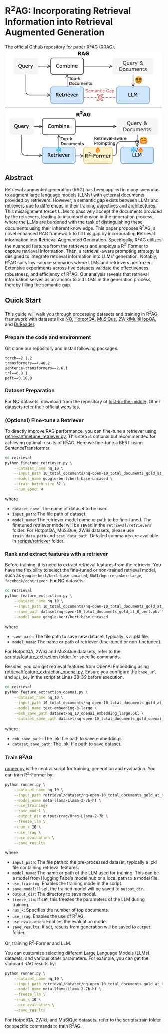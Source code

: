 # R$`^2`$AG: Incorporating Retrieval Information into Retrieval Augmented Generation
The official Github repository for paper [R$`^2`$AG]() (RRAG).
![intro](assets/intro.png)

## Abstract
Retrieval augmented generation (RAG) has been applied in many scenarios to augment large language models (LLMs) with external documents provided by retrievers. However, a semantic gap exists between LLMs and retrievers due to differences in their training objectives and architectures. This misalignment forces LLMs to passively accept the documents provided by the retrievers, leading to incomprehension in the generation process, where the LLMs are burdened with the task of distinguishing these documents using their inherent knowledge. This paper proposes R$`^2`$AG, a novel enhanced RAG framework to fill this gap by incorporating **R**etrieval information into **R**etrieval **A**ugmented **G**eneration. Specifically, R$`^2`$AG utilizes the nuanced features from the retrievers and employs a R$`^2`$-Former to capture retrieval information. Then, a retrieval-aware prompting strategy is designed to integrate retrieval information into LLMs' generation. Notably, R$`^2`$AG suits low-source scenarios where LLMs and retrievers are frozen. Extensive experiments across five datasets validate the effectiveness, robustness, and efficiency of R$`^2`$AG. Our analysis reveals that retrieval information serves as an anchor to aid LLMs in the generation process, thereby filling the semantic gap.

## Quick Start
This guide will walk you through processing datasets and training in R$`^2`$AG framework with datasets like [NQ](https://ai.google.com/research/NaturalQuestions/), [HotpotQA](https://hotpotqa.github.io), [MuSiQue](https://allenai.org/data/musique), [2WikiMultiHopQA](https://github.com/Alab-NII/2wikimultihop?tab=readme-ov-file), and [DuReader](https://huggingface.co/datasets/yanbingzheng/LongBench).

### Prepare the code and environment
Git clone our repository and install following packages.
```
torch==2.1.2
transformers==4.40.2
sentence-transformers==2.6.1
trl==0.8.1
peft==0.10.0
```

### Dataset Preparation
For NQ datasets, download from the repository of [lost-in-the-middle](https://github.com/nelson-liu/lost-in-the-middle/tree/main/qa_data). Other datasets refer their official websites.

### (Optional) Fine-tune a Retriever
To directly improve RAG performance, you can fine-tune a retriever using [retrieval/finetune_retriever.py](retrieval/finetune_retriever.py). This step is optional but recommended for achieving optimal results of R$`^2`$AG. Here we fine-tune a BERT using SentenceTransformer.
```bash
cd retrieval
python finetune_retriever.py \
    --dataset_name nq_10 \
    --input_path 10_total_documents/nq-open-10_total_documents_gold_at_0.jsonl.gz \
    --model_name google-bert/bert-base-uncased \
    --train_batch_size 32 \
    --num_epoch 4
```
where
- `dataset_name`: The name of dataset to be used.
- `input_path`: The file path of dataset.
- `model_name`: The retriever model name or path to be fine-tuned.
The finetuned retriever model will be saved in the `retrieval/retrievers` folder. For HotpotQA, MuSiQue, 2Wiki datasets, please use `train_data_path` and `test_data_path`. Detailed commands are available in [scripts/retriever](scripts/retriever) folder.

### Rank and extract features with a retriever
Before training, it is need to extract retrieval features from the retriever. You have the flexibility to select the fine-tuned or non-trained retrieval model, such as `google-bert/bert-base-uncased`, `BAAI/bge-reranker-large`, `facebook/contriever`.
For NQ datasets:
```bash
cd retrieval
python feature_extraction.py \
    --dataset_name nq_10 \
    --input_path 10_total_documents/nq-open-10_total_documents_gold_at_0.jsonl.gz \
    --save_path dataset/nq-open-10_total_documents_gold_at_0_bert.pkl \
    --model_name google-bert/bert-base-uncased
```
where
- `save_path`: The file path to save new dataset, typically is a .pkl file.
- `model_name`: The name or path of retriever (fine-tuned or non-finetuned).

For HotpotQA, 2Wiki and MuSiQue datasets, refer to the [scripts/feature_extraction](scripts/feature_extraction) folder for specific commands.

Besides, you can get retrieval features from OpenAI Embedding using [retrieval/feature_extraction_openai.py](retrieval/feature_extraction_openai.py). Ensure you configure the `base_url` and `api_key` in the script at Lines 38-39 before execution.
```bash
cd retrieval
python feature_extraction_openai.py \
    --dataset_name nq_10 \
    --input_path 10_total_documents/nq-open-10_total_documents_gold_at_0.jsonl.gz \
    --model_name text-embedding-3-large \
    --emb_save_path dataset/nq_10_openai_embedding_large.pkl \
    --dataset_save_path dataset/nq-open-10_total_documents_gold_openai_large.pkl
```
where
- `emb_save_path`: The .pkl file path to save embeddings.
- `dataset_save_path`: The .pkl file path to save dataset.

### Train R$`^2`$AG
[runner.py](runner.py) is the central script for training, generation and evaluation. You can train R$`^2`$-Former by:
```bash
python runner.py \
    --dataset_name nq_10 \
    --input_path retrieval/dataset/nq-open-10_total_documents_gold_at_0_bert.pkl \
    --model_name meta-llama/Llama-2-7b-hf \
    --use_training\
    --save_model \
    --output_dir output/rrag/Rrag-Llama-2-7b \
    --freeze_llm \
    --num_k 10 \
    --use_rrag \
    --use_evaluation \
    --save_results
```
where
- `input_path`: The file path to the pre-processed dataset, typically a .pkl file containing retrieval features.
- `model_name`: The name or path of the LLM used for training. This can be a model from Hugging Face's model hub or a local path to a model file.
- `use_training`: Enables the training mode in the script.
- `save_model`: If set, the trained model will be saved to `output_dir`. 
- `output_dir`: The directory to save model. 
- `freeze_llm`: If set, this freezes the parameters of the LLM during training.
- `num_k`: Specifies the number of top documents. 
- `use_rrag`: Enables the use of R$`^2`$AG.
- `use_evaluation`: Enables the evaluation mode.
- `save_results`: If set, results from generation will be saved to `output` folder.

Or, training R$`^2`$-Former and LLM.

You can customize selecting different Large Language Models (LLMs), datasets, and various other parameters. For example, you can get the standard RAG results by:
```bash
python runner.py \
    --dataset_name nq_10 \
    --input_path retrieval/dataset/nq-open-10_total_documents_gold_at_0_bert.pkl \
    --model_name meta-llama/Llama-2-7b-hf \
    --freeze_llm \
    --num_k 10 \
    --use_evaluation \
    --save_results
```
For HotpotQA, 2Wiki, and MuSiQue datasets, refer to the [scripts/train](scripts/train) folder for specific commands to train R$`^2`$AG.

